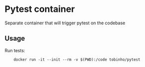 # Pytest container

Separate container that will trigger pytest on the codebase

## Usage

Run tests:

```
	docker run -it --init --rm -v $(PWD):/code tobinho/pytest
```
